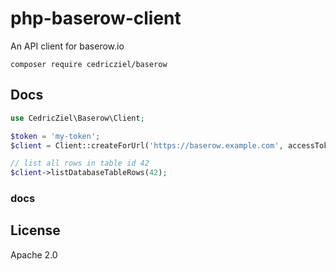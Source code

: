 # php-baserow-client

An API client for baserow.io

```shell
composer require cedricziel/baserow
```

## Docs

```php
use CedricZiel\Baserow\Client;

$token = 'my-token';
$client = Client::createForUrl('https://baserow.example.com', accessToken: $token);

// list all rows in table id 42
$client->listDatabaseTableRows(42);
```

### docs ###

## License

Apache 2.0

